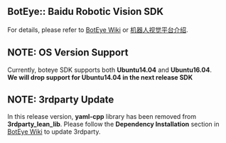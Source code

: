 ## BotEye:: Baidu Robotic Vision SDK ##

For details, please refer to [BotEye Wiki](https://github.com/baidu/boteye/wiki) or [机器人视觉平台介绍](http://ai.baidu.com/docs#/Roboticvision-Introduction/top).

## NOTE: OS Version Support
Currently, boteye SDK supports both **Ubuntu14.04** and **Ubuntu16.04**.   
**We will drop support for Ubuntu14.04 in the next release SDK**

## NOTE: 3rdparty Update
In this release version, **yaml-cpp** library has been removed from **3rdparty_lean_lib**. Please follow the **Dependency Installation** section in [BotEye Wiki](https://github.com/baidu/boteye/wiki/Build) to update 3rdparty.
